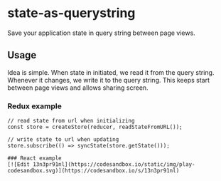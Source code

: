 # state-as-querystring
Save your application state in query string between page views.

## Usage
Idea is simple. When state in initiated, we read it from the query string.
Whenever it changes, we write it to the query string.
This keeps start between page views and allows sharing screen.

### Redux example
```
// read state from url when initializing
const store = createStore(reducer, readStateFromURL());

// write state to url when updating
store.subscribe(() => syncState(store.getState()));

### React example
[![Edit 13n3pr91nl](https://codesandbox.io/static/img/play-codesandbox.svg)](https://codesandbox.io/s/13n3pr91nl)

